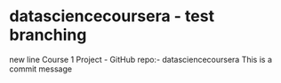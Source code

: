 datasciencecoursera - test branching
===================
new line
Course 1 Project - GitHub repo:- datasciencecoursera
This is a commit message
